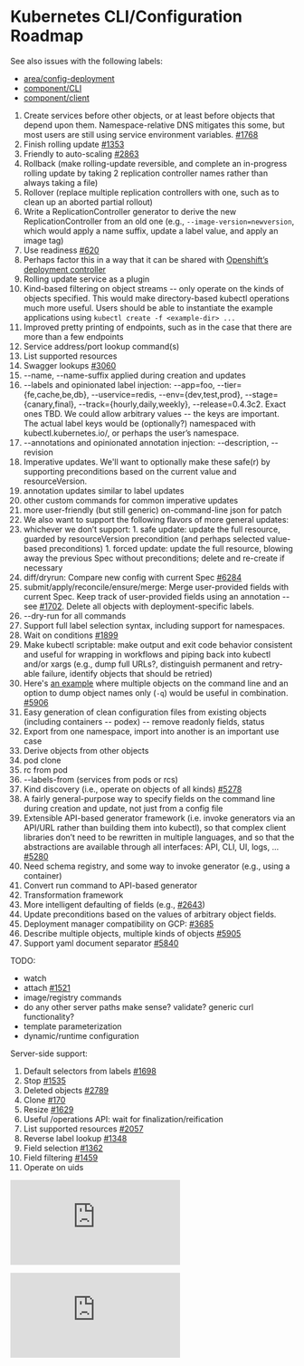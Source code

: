 # Kubernetes CLI/Configuration Roadmap

See also issues with the following labels:
* [area/config-deployment](https://github.com/GoogleCloudPlatform/kubernetes/labels/area%2Fconfig-deployment)
* [component/CLI](https://github.com/GoogleCloudPlatform/kubernetes/labels/component%2FCLI)
* [component/client](https://github.com/GoogleCloudPlatform/kubernetes/labels/component%2Fclient)

1. Create services before other objects, or at least before objects that depend upon them. Namespace-relative DNS mitigates this some, but most users are still using service environment variables. [#1768](https://github.com/GoogleCloudPlatform/kubernetes/issues/1768)
1. Finish rolling update [#1353](https://github.com/GoogleCloudPlatform/kubernetes/issues/1353)
  1. Friendly to auto-scaling [#2863](https://github.com/GoogleCloudPlatform/kubernetes/pull/2863#issuecomment-69701562)
  1. Rollback (make rolling-update reversible, and complete an in-progress rolling update by taking 2 replication controller names rather than always taking a file)
  1. Rollover (replace multiple replication controllers with one, such as to clean up an aborted partial rollout)
  1. Write a ReplicationController generator to derive the new ReplicationController from an old one (e.g., `--image-version=newversion`, which would apply a name suffix, update a label value, and apply an image tag)
  1. Use readiness [#620](https://github.com/GoogleCloudPlatform/kubernetes/issues/620)
  1. Perhaps factor this in a way that it can be shared with [Openshift’s deployment controller](https://github.com/GoogleCloudPlatform/kubernetes/issues/1743) 
  1. Rolling update service as a plugin
1. Kind-based filtering on object streams -- only operate on the kinds of objects specified. This would make directory-based kubectl operations much more useful. Users should be able to instantiate the example applications using `kubectl create -f <example-dir> ...`
1. Improved pretty printing of endpoints, such as in the case that there are more than a few endpoints
1. Service address/port lookup command(s)
1. List supported resources
1. Swagger lookups [#3060](https://github.com/GoogleCloudPlatform/kubernetes/issues/3060)
1. --name, --name-suffix applied during creation and updates
1. --labels and opinionated label injection: --app=foo, --tier={fe,cache,be,db}, --uservice=redis, --env={dev,test,prod}, --stage={canary,final}, --track={hourly,daily,weekly}, --release=0.4.3c2. Exact ones TBD. We could allow arbitrary values -- the keys are important. The actual label keys would be (optionally?) namespaced with kubectl.kubernetes.io/, or perhaps the user’s namespace.
1. --annotations and opinionated annotation injection: --description, --revision
1. Imperative updates. We'll want to optionally make these safe(r) by supporting preconditions based on the current value and resourceVersion.
  1. annotation updates similar to label updates
  1. other custom commands for common imperative updates
  1. more user-friendly (but still generic) on-command-line json for patch
1. We also want to support the following flavors of more general updates:
  1. whichever we don’t support:
    1. safe update: update the full resource, guarded by resourceVersion precondition (and perhaps selected value-based preconditions)
    1. forced update: update the full resource, blowing away the previous Spec without preconditions; delete and re-create if necessary
  1. diff/dryrun: Compare new config with current Spec [#6284](https://github.com/GoogleCloudPlatform/kubernetes/issues/6284)
  1. submit/apply/reconcile/ensure/merge: Merge user-provided fields with current Spec. Keep track of user-provided fields using an annotation -- see [#1702](https://github.com/GoogleCloudPlatform/kubernetes/issues/1702). Delete all objects with deployment-specific labels.
1. --dry-run for all commands
1. Support full label selection syntax, including support for namespaces.
1. Wait on conditions [#1899](https://github.com/GoogleCloudPlatform/kubernetes/issues/1899)
1. Make kubectl scriptable: make output and exit code behavior consistent and useful for wrapping in workflows and piping back into kubectl and/or xargs (e.g., dump full URLs?, distinguish permanent and retry-able failure, identify objects that should be retried)
  1. Here's [an example](http://techoverflow.net/blog/2013/10/22/docker-remove-all-images-and-containers/) where multiple objects on the command line and an option to dump object names only (`-q`) would be useful in combination. [#5906](https://github.com/GoogleCloudPlatform/kubernetes/issues/5906)
1. Easy generation of clean configuration files from existing objects (including containers -- podex) -- remove readonly fields, status
  1. Export from one namespace, import into another is an important use case
1. Derive objects from other objects
  1. pod clone
  1. rc from pod
  1. --labels-from (services from pods or rcs)
1. Kind discovery (i.e., operate on objects of all kinds) [#5278](https://github.com/GoogleCloudPlatform/kubernetes/issues/5278)
1. A fairly general-purpose way to specify fields on the command line during creation and update, not just from a config file
1. Extensible API-based generator framework (i.e. invoke generators via an API/URL rather than building them into kubectl), so that complex client libraries don’t need to be rewritten in multiple languages, and so that the abstractions are available through all interfaces: API, CLI, UI, logs, ... [#5280](https://github.com/GoogleCloudPlatform/kubernetes/issues/5280)
  1. Need schema registry, and some way to invoke generator (e.g., using a container)
  1. Convert run command to API-based generator
1. Transformation framework
  1. More intelligent defaulting of fields (e.g., [#2643](https://github.com/GoogleCloudPlatform/kubernetes/issues/2643))
1. Update preconditions based on the values of arbitrary object fields. 
1. Deployment manager compatibility on GCP: [#3685](https://github.com/GoogleCloudPlatform/kubernetes/issues/3685)
1. Describe multiple objects, multiple kinds of objects [#5905](https://github.com/GoogleCloudPlatform/kubernetes/issues/5905)
1. Support yaml document separator [#5840](https://github.com/GoogleCloudPlatform/kubernetes/issues/5840)

TODO: 
* watch
* attach [#1521](https://github.com/GoogleCloudPlatform/kubernetes/issues/1521)
* image/registry commands
* do any other server paths make sense? validate? generic curl functionality?
* template parameterization
* dynamic/runtime configuration

Server-side support:

1. Default selectors from labels [#1698](https://github.com/GoogleCloudPlatform/kubernetes/issues/1698#issuecomment-71048278)
1. Stop [#1535](https://github.com/GoogleCloudPlatform/kubernetes/issues/1535)
1. Deleted objects [#2789](https://github.com/GoogleCloudPlatform/kubernetes/issues/2789)
1. Clone [#170](https://github.com/GoogleCloudPlatform/kubernetes/issues/170)
1. Resize [#1629](https://github.com/GoogleCloudPlatform/kubernetes/issues/1629)
1. Useful /operations API: wait for finalization/reification
1. List supported resources [#2057](https://github.com/GoogleCloudPlatform/kubernetes/issues/2057)
1. Reverse label lookup [#1348](https://github.com/GoogleCloudPlatform/kubernetes/issues/1348)
1. Field selection [#1362](https://github.com/GoogleCloudPlatform/kubernetes/issues/1362)
1. Field filtering [#1459](https://github.com/GoogleCloudPlatform/kubernetes/issues/1459)
1. Operate on uids


[![Analytics](https://kubernetes-site.appspot.com/UA-36037335-10/GitHub/docs/cli-roadmap.md?pixel)]()


[![Analytics](https://kubernetes-site.appspot.com/UA-36037335-10/GitHub/release-0.19.0/docs/cli-roadmap.md?pixel)]()
